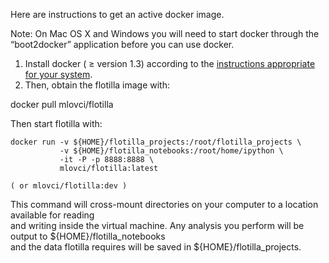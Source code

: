 Here are instructions to get an active docker image.

Note: On Mac OS X and Windows you will need to start docker through the “boot2docker” application before you can use docker.

  1. Install docker ( ≥ version 1.3) according to the [instructions appropriate for your system](https://docs.docker.com/installation/#installation).<br>
  2. Then, obtain the flotilla image with:

docker pull mlovci/flotilla

Then start flotilla with:

    docker run -v ${HOME}/flotilla_projects:/root/flotilla_projects \
               -v ${HOME}/flotilla_notebooks:/root/home/ipython \
               -it -P -p 8888:8888 \
               mlovci/flotilla:latest

    ( or mlovci/flotilla:dev )


This command will cross-mount directories on your computer to a location available for reading<br>
 and writing inside the virtual machine. Any analysis you perform will be output to ${HOME}/flotilla_notebooks<br>
  and the data flotilla requires will be saved in ${HOME}/flotilla_projects.


